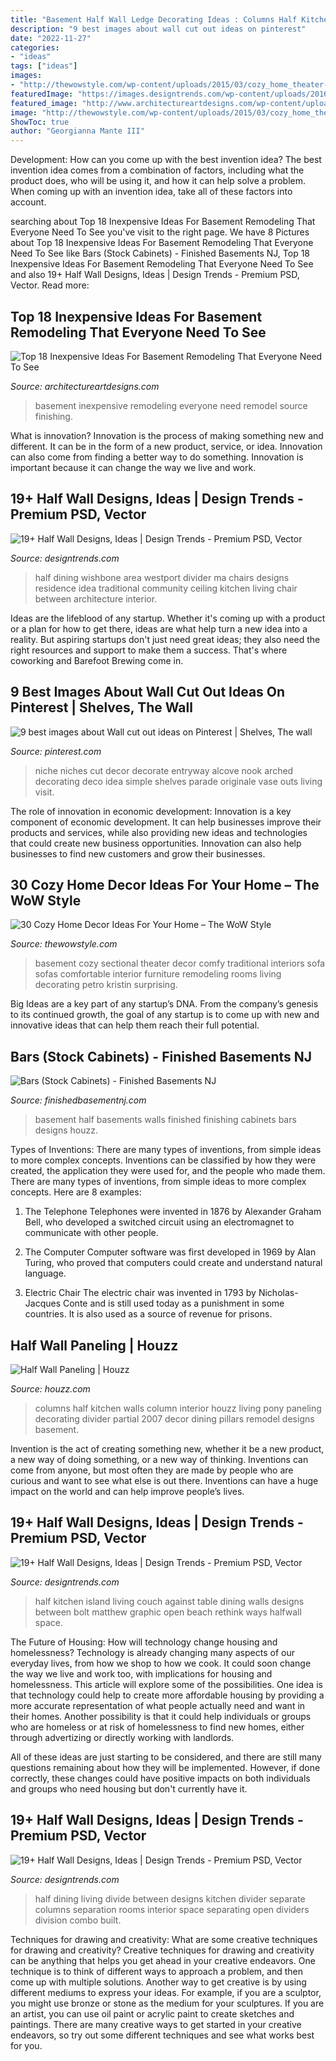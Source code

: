 ```yaml
---
title: "Basement Half Wall Ledge Decorating Ideas : Columns Half Kitchen Walls Column Interior Houzz Living Pony Paneling Decorating Divider Partial 2007 Decor Dining Pillars Remodel Designs Basement"
description: "9 best images about wall cut out ideas on pinterest"
date: "2022-11-27"
categories:
- "ideas"
tags: ["ideas"]
images:
- "http://thewowstyle.com/wp-content/uploads/2015/03/cozy_home_theater-1-740x506.jpg"
featuredImage: "https://images.designtrends.com/wp-content/uploads/2016/08/04162822/White-Room-Half-Wall-Design.jpg"
featured_image: "http://www.architectureartdesigns.com/wp-content/uploads/2016/02/4-63-630x419.jpg"
image: "http://thewowstyle.com/wp-content/uploads/2015/03/cozy_home_theater-1-740x506.jpg"
ShowToc: true
author: "Georgianna Mante III"
---
```



Development: How can you come up with the best invention idea?
The best invention idea comes from a combination of factors, including what the product does, who will be using it, and how it can help solve a problem. When coming up with an invention idea, take all of these factors into account.

	

		
searching about Top 18 Inexpensive Ideas For Basement Remodeling That Everyone Need To See you've visit to the right page. We have 8 Pictures about Top 18 Inexpensive Ideas For Basement Remodeling That Everyone Need To See like Bars (Stock Cabinets) - Finished Basements NJ, Top 18 Inexpensive Ideas For Basement Remodeling That Everyone Need To See and also 19+ Half Wall Designs, Ideas | Design Trends - Premium PSD, Vector. Read more:
		
    
## Top 18 Inexpensive Ideas For Basement Remodeling That Everyone Need To See

<img loading=lazy src="http://www.architectureartdesigns.com/wp-content/uploads/2016/02/4-63-630x419.jpg" onerror="this.onerror=null;this.src='https://tse3.mm.bing.net/th?id=OIP.SadkAmBuZh34d1QMoXfo5gHaE7&amp;pid=15.1';" alt="Top 18 Inexpensive Ideas For Basement Remodeling That Everyone Need To See">

_Source: architectureartdesigns.com_

>basement inexpensive remodeling everyone need remodel source finishing. 

	

What is innovation?
Innovation is the process of making something new and different. It can be in the form of a new product, service, or idea. Innovation can also come from finding a better way to do something. Innovation is important because it can change the way we live and work.

    
## 19+ Half Wall Designs, Ideas | Design Trends - Premium PSD, Vector

<img loading=lazy src="https://images.designtrends.com/wp-content/uploads/2016/08/04162602/Dining-Room-Half-Wall-Idea-.jpg" onerror="this.onerror=null;this.src='https://tse4.mm.bing.net/th?id=OIP.UfrfkcH7WKF68QheMAwo6AHaFj&amp;pid=15.1';" alt="19+ Half Wall Designs, Ideas | Design Trends - Premium PSD, Vector">

_Source: designtrends.com_

>half dining wishbone area westport divider ma chairs designs residence idea traditional community ceiling kitchen living chair between architecture interior. 

	

Ideas are the lifeblood of any startup. Whether it's coming up with a product or a plan for how to get there, ideas are what help turn a new idea into a reality. But aspiring startups don't just need great ideas; they also need the right resources and support to make them a success. That's where coworking and Barefoot Brewing come in.

    
## 9 Best Images About Wall Cut Out Ideas On Pinterest | Shelves, The Wall

<img loading=lazy src="https://s-media-cache-ak0.pinimg.com/736x/e2/5a/33/e25a33bb1cbfff1ede723766018da295--niche-decor-art-niche.jpg" onerror="this.onerror=null;this.src='https://tse4.mm.bing.net/th?id=OIP.wzNiEtdzPlz2ty1aIOm0CQHaJ4&amp;pid=15.1';" alt="9 best images about Wall cut out ideas on Pinterest | Shelves, The wall">

_Source: pinterest.com_

>niche niches cut decor decorate entryway alcove nook arched decorating deco idea simple shelves parade originale vase outs living visit. 

	

The role of innovation in economic development:
Innovation is a key component of economic development. It can help businesses improve their products and services, while also providing new ideas and technologies that could create new business opportunities. Innovation can also help businesses to find new customers and grow their businesses.

    
## 30 Cozy Home Decor Ideas For Your Home – The WoW Style

<img loading=lazy src="http://thewowstyle.com/wp-content/uploads/2015/03/cozy_home_theater-1-740x506.jpg" onerror="this.onerror=null;this.src='https://tse1.mm.bing.net/th?id=OIP.ROPzBsf1RKjNmLVbdoWv8AHaFE&amp;pid=15.1';" alt="30 Cozy Home Decor Ideas For Your Home – The WoW Style">

_Source: thewowstyle.com_

>basement cozy sectional theater decor comfy traditional interiors sofa sofas comfortable interior furniture remodeling rooms living decorating petro kristin surprising. 

	

Big Ideas are a key part of any startup’s DNA. From the company’s genesis to its continued growth, the goal of any startup is to come up with new and innovative ideas that can help them reach their full potential.

    
## Bars (Stock Cabinets) - Finished Basements NJ

<img loading=lazy src="https://finishedbasementnj.com/wp-content/uploads/2018/11/IMG_0217-1.jpg" onerror="this.onerror=null;this.src='https://tse3.mm.bing.net/th?id=OIP.CQ9mp-zjzJ5ElAVhAVP-RgHaFj&amp;pid=15.1';" alt="Bars (Stock Cabinets) - Finished Basements NJ">

_Source: finishedbasementnj.com_

>basement half basements walls finished finishing cabinets bars designs houzz. 

	

Types of Inventions: There are many types of inventions, from simple ideas to more complex concepts.
Inventions can be classified by how they were created, the application they were used for, and the people who made them. There are many types of inventions, from simple ideas to more complex concepts. Here are 8 examples:
1. The Telephone 
Telephones were invented in 1876 by Alexander Graham Bell, who developed a switched circuit using an electromagnet to communicate with other people.

2. The Computer 
Computer software was first developed in 1969 by Alan Turing, who proved that computers could create and understand natural language.

3. Electric Chair 
The electric chair was invented in 1793 by Nicholas-Jacques Conte and is still used today as a punishment in some countries. It is also used as a source of revenue for prisons. 

    
## Half Wall Paneling | Houzz

<img loading=lazy src="https://st.hzcdn.com/fimgs/b44149be00904c39_3982-w500-h666-b0-p0--home-design.jpg" onerror="this.onerror=null;this.src='https://tse3.mm.bing.net/th?id=OIP.O9aBA7VJ_sECbu5vrH-dDgHaJ3&amp;pid=15.1';" alt="Half Wall Paneling | Houzz">

_Source: houzz.com_

>columns half kitchen walls column interior houzz living pony paneling decorating divider partial 2007 decor dining pillars remodel designs basement. 

	

Invention is the act of creating something new, whether it be a new product, a new way of doing something, or a new way of thinking. Inventions can come from anyone, but most often they are made by people who are curious and want to see what else is out there. Inventions can have a huge impact on the world and can help improve people’s lives.

    
## 19+ Half Wall Designs, Ideas | Design Trends - Premium PSD, Vector

<img loading=lazy src="https://images.designtrends.com/wp-content/uploads/2016/08/04162822/White-Room-Half-Wall-Design.jpg" onerror="this.onerror=null;this.src='https://tse2.mm.bing.net/th?id=OIP.4d-WPYdSCP4YVoq_LnP5hgHaE6&amp;pid=15.1';" alt="19+ Half Wall Designs, Ideas | Design Trends - Premium PSD, Vector">

_Source: designtrends.com_

>half kitchen island living couch against table dining walls designs between bolt matthew graphic open beach rethink ways halfwall space. 

	

The Future of Housing: How will technology change housing and homelessness?
Technology is already changing many aspects of our everyday lives, from how we shop to how we cook. It could soon change the way we live and work too, with implications for housing and homelessness. This article will explore some of the possibilities. 
One idea is that technology could help to create more affordable housing by providing a more accurate representation of what people actually need and want in their homes. Another possibility is that it could help individuals or groups who are homeless or at risk of homelessness to find new homes, either through advertizing or directly working with landlords. 

All of these ideas are just starting to be considered, and there are still many questions remaining about how they will be implemented. However, if done correctly, these changes could have positive impacts on both individuals and groups who need housing but don't currently have it.

    
## 19+ Half Wall Designs, Ideas | Design Trends - Premium PSD, Vector

<img loading=lazy src="https://images.designtrends.com/wp-content/uploads/2016/08/04162619/Between-Living-and-Dining-Room-Half-Wall.jpg" onerror="this.onerror=null;this.src='https://tse2.mm.bing.net/th?id=OIP.LIfckfLUexDLfYSrzLxgZAHaE8&amp;pid=15.1';" alt="19+ Half Wall Designs, Ideas | Design Trends - Premium PSD, Vector">

_Source: designtrends.com_

>half dining living divide between designs kitchen divider separate columns separation rooms interior space separating open dividers division combo built. 

	

Techniques for drawing and creativity: What are some creative techniques for drawing and creativity?
Creative techniques for drawing and creativity can be anything that helps you get ahead in your creative endeavors. One technique is to think of different ways to approach a problem, and then come up with multiple solutions. Another way to get creative is by using different mediums to express your ideas. For example, if you are a sculptor, you might use bronze or stone as the medium for your sculptures. If you are an artist, you can use oil paint or acrylic paint to create sketches and paintings. There are many creative ways to get started in your creative endeavors, so try out some different techniques and see what works best for you.

